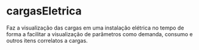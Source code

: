 # cargasEletrica
Faz a visualização das cargas em uma instalação elétrica no tempo de forma a facilitar a visualização de parâmetros como demanda, consumo e outros itens correlatos a cargas.  
